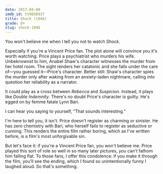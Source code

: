 ```yaml
---
date: 2017-04-08
imdb_id: tt0038937
title: Shock (1946)
grade: D+
slug: shock-1946
---
```


You won't believe me when I tell you not to watch _Shock_.

Especially if you're a Vincent Price fan. The plot alone will convince you it's worth watching. Price plays a psychiatrist who murders his wife. Unbeknownst to him, Anabel Shaw's character witnesses the murder from her hotel room. The sight renders her catatonic and she falls under the care of—you guessed it—Price's character. Better still: Shaw's character spies the murder only after waking from an anxiety-laden nightmare, calling into question her reliability as a narrator.

It could play as a cross between <span data-imdb-id="tt0032976">_Rebecca_</span> and <span data-imdb-id="tt0034248">_Suspicion_</span>. Instead, it plays like <span data-imdb-id="tt0036775">_Double Indemnity_</span>. There's no doubt Price's character is guilty. He's egged on by femme fatale Lynn Bari.

I can hear you saying to yourself, “That sounds interesting.”

I'm here to tell you, it isn't. Price doesn't register as charming or sinister. He has zero chemistry with Bari, who herself fails to register as seductive or cunning. This renders the entire film rather boring, which as I've written before, is a film's most unforgivable sin.

But let's face it: if you're a Vincent Price fan, you won't believe me. Price played this sort of role so well in so many later pictures, you can't fathom him falling flat. To those fans, I offer this condolence: if you make it through the film, you'll see the ending, which I found so unintentionally funny I laughed aloud. So that's something.
